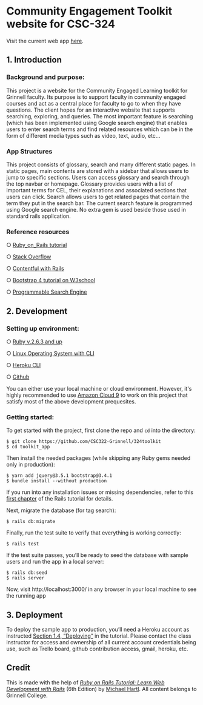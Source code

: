 # Community Engagement Toolkit website for CSC-324

Visit the current web app [here](https://cel-toolkit.herokuapp.com/).

## 1. Introduction 

### Background and purpose:

This project is a website for the Community Engaged Learning toolkit for Grinnell faculty. Its purpose is to support faculty in community engaged courses and act as a central place for faculty to go to when they have questions. The client hopes for an interactive website that supports searching, exploring, and queries. The most important feature is searching (which has been implemented using Google search engine) that enables users to enter search terms and find related resources which can be in the form of different media types such as video, text, audio, etc...

### App Structures

This project consists of glossary, search and many different static pages. In static pages, main contents are stored with a sidebar that allows users to jump to specific sections. Users can access glossary and search through the top navbar or homepage. Glossary provides users with a list of important terms for CEL, their explanations and associated sections that users can click. Search allows users to get related pages that contain the term they put in the search bar. The current search feature is programmed using Google search engine. No extra gem is used beside those used in standard rails application.

### Reference resources
○ 	[Ruby_on_Rails tutorial](http://www.railstutorial.org)

○ 	[Stack Overflow](https://stackoverflow.com/)

○ 	[Contentful with Rails](https://github.com/contentful/contentful_rails)

○ 	[Bootstrap 4 tutorial on W3school](https://www.w3schools.com/bootstrap4/)

○ 	[Programmable Search Engine](https://support.google.com/programmable-search)


## 2. Development

### Setting up environment:

○ 	[Ruby v.2.6.3 and up](https://www.ruby-lang.org/en/downloads/)

○ 	[Linux Operating System with CLI](https://www.linux.org/)

○ 	[Heroku CLI](https://devcenter.heroku.com/articles/heroku-cli#download-and-install)

○ 	[Github](https://docs.github.com/en/free-pro-team@latest/github/getting-started-with-github)

You can either use your local machine or cloud environment. However, it's highly recommended to use [Amazon Cloud 9](https://aws.amazon.com/cloud9/) to work on this project that satisfy most of the above development prequesites. 

### Getting started:

To get started with the project, first clone the repo and `cd` into the directory:

```
$ git clone https://github.com/CSC322-Grinnell/324toolkit
$ cd toolkit_app
```

Then install the needed packages (while skipping any Ruby gems needed only in production):

```
$ yarn add jquery@3.5.1 bootstrap@3.4.1
$ bundle install --without production
```

If you run into any installation issues or missing dependencies, refer to this [first chapter](https://www.learnenough.com/ruby-on-rails-6th-edition-tutorial/beginning) of the Rails tutorial for details.

Next, migrate the database (for tag search):

```
$ rails db:migrate
```

Finally, run the test suite to verify that everything is working correctly:

```
$ rails test
```

If the test suite passes, you’ll be ready to seed the database with sample users and run the app in a local server:

```
$ rails db:seed
$ rails server
```
Now, visit http://localhost:3000/ in any browser in your local machine to see the running app

## 3. Deployment

To deploy the sample app to production, you’ll need a Heroku account as instructed [Section 1.4, “Deploying”](https://www.railstutorial.org/book/beginning#sec-deploying) in the tutorial. Please contact the class instructor for access and ownership of all current account credentials being use, such as Trello board, github contribution access, gmail, heroku, etc.

## Credit

This is made with the help of
[*Ruby on Rails Tutorial:
Learn Web Development with Rails*](https://www.railstutorial.org/)
(6th Edition)
by [Michael Hartl](http://www.michaelhartl.com/).
All content belongs to Grinnell College. 
